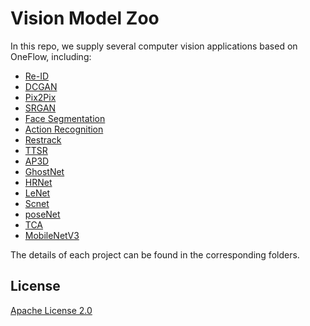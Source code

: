 # Vision Model Zoo

In this repo, we supply several computer vision applications based on OneFlow, including:

* [Re-ID](https://github.com/Oneflow-Inc/oneflow_vision_model/tree/main/Re-ID)
* [DCGAN](https://github.com/Oneflow-Inc/oneflow_vision_model/tree/main/DCGAN)
* [Pix2Pix](https://github.com/Oneflow-Inc/oneflow_vision_model/tree/main/Pix2Pix)
* [SRGAN](https://github.com/Oneflow-Inc/oneflow_vision_model/tree/main/SRGAN)
* [Face Segmentation](https://github.com/Oneflow-Inc/oneflow_vision_model/tree/main/face_seg)
* [Action Recognition](https://github.com/Oneflow-Inc/oneflow_vision_model/tree/main/TSN)
* [Restrack](https://github.com/Oneflow-Inc/oneflow_vision_model/tree/main/restrack)
* [TTSR](https://github.com/Oneflow-Inc/oneflow_vision_model/tree/main/TTSR)
* [AP3D](https://github.com/Oneflow-Inc/oneflow_vision_model/tree/main/AP3D)
* [GhostNet](https://github.com/Oneflow-Inc/oneflow_vision_model/tree/main/ghostnet)
* [HRNet](https://github.com/Oneflow-Inc/oneflow_vision_model/tree/main/Hrnet)
* [LeNet](https://github.com/Oneflow-Inc/oneflow_vision_model/tree/main/LeNet)
* [Scnet](https://github.com/Oneflow-Inc/oneflow_vision_model/tree/main/Scnet)
* [poseNet](https://github.com/Oneflow-Inc/oneflow_vision_model/tree/main/poseNet)
* [TCA](https://github.com/Oneflow-Inc/oneflow_vision_model/tree/main/TCA)
* [MobileNetV3](https://github.com/Oneflow-Inc/oneflow_vision_model/tree/main/MobileNetV3)

The details of each project can be found in the corresponding folders. 

## License
[Apache License 2.0](LICENSE)

